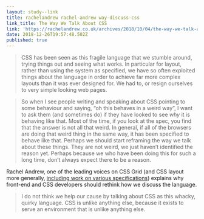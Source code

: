 ```yaml
---
layout: study--link
title: rachelandrew rachel-andrew way-discuss-css
link_title: The Way We Talk About CSS
link: 'https://rachelandrew.co.uk/archives/2018/10/04/the-way-we-talk-about-css/'
date: 2018-12-26T19:57:48.502Z
published: true
---
```

> CSS has been seen as this fragile language that we stumble around, trying things out and seeing what works. In particular for layout, rather than using the system as specified, we have so often exploited things about the language in order to achieve far more complex layouts than it was ever designed for. We had to, or resign ourselves to very simple looking web pages.

> So when I see people writing and speaking about CSS pointing to some behaviour and saying, “oh this behaves in a weird way”, I want to ask them (and sometimes do) if they have looked to see _why_ it is behaving like that. Most of the time, if you look at the spec, you find that the answer is not all that weird. In general, if all of the browsers are doing that weird thing in the same way, it has been specified to behave like that. Perhaps we should start reframing the way we talk about these things. They are not weird, we just haven’t identified the reason yet. Perhaps because we who have been doing this for such a long time, don’t always expect there to be a reason.

Rachel Andrew, one of the leading voices on CSS Grid (and CSS layout more generally, [including work on various specifications](https://rachelandrew.co.uk/archives/2017/05/01/whats-happening-in-css/)) explains why front-end and CSS developers should rethink how we discuss the language.

> I do not think we help our cause by talking about CSS as this whacky, quirky language. CSS is unlike anything else, because it exists to serve an environment that is unlike anything else.

